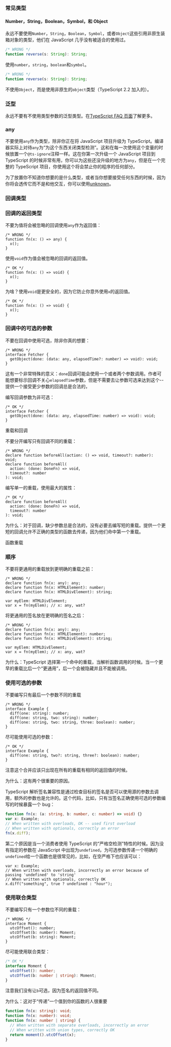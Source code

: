 ### 常见类型

#### Number，String，Boolean，Symbol，和 Object

永远不要使用`Number`，`String`，`Boolean`，`Symbol`，或者`Object`这些引用非原生装箱对象的类型，他们在 JavaScript 几乎没有被适合的使用过。

```ts
/* WRONG */
function reverse(s: String): String;
```

使用`number`，`string`，`boolean`和`symbol`。
```ts
/* WRONG */
function reverse(s: String): String;
```

不使用`Object`，而是使用非原生的`object`类型（TypeScript 2.2 加入的）。


### 泛型

永远不要有不使用类型参数的泛型类型。在[TypeScript FAQ 页面]()了解更多。

### any

不要使用`any`作为类型，除非你正在将 JavaScript 项目升级为 TypeScript。编译器实际上对待`any`为“为这个东西关闭类型检测”。这和在每一次使用这个变量的时候放置一个`@ts-ignore`注释一样。这在你第一次升级一个 JavaScript 项目到 TypeScript 的时候非常有用，你可以为这些还没升级的地方为`any`，但是在一个完整的 TypeScript 项目，你使用这个将会禁止你的程序的任何部分。

为了放置你不知道你想要的是什么类型，或者当你想要接受任何东西的时候，因为你将会透传它而不是和他交互，你可以使用[unknown]()。


### 回调类型

### 回调的返回类型

不要为值将会被忽略的回调使用`any`作为返回值：
```
/* WRONG */
function fn(x: () => any) {
  x();
}
```

使用`void`作为值会被忽略的回调的返回值。
```
/* OK */
function fn(x: () => void) {
  x();
}

```

为啥？使用`void`是更安全的，因为它防止你意外使用`x`的返回值。

```
/* OK */
function fn(x: () => void) {
  x();
}

```

### 回调中的可选的参数

不要在回调中使用可选，除非你真的想要：
```
/* WRONG */
interface Fetcher {
  getObject(done: (data: any, elapsedTime?: number) => void): void;
}
```

这有一个非常特殊的意义：`done`回调可能会使用一个或者两个参数调用。作者可能想要标示回调不关心`elapsedTime`参数，但是不需要去让参数可选来达到这个--提供一个接受更少参数的回调总是合法的，

编写回调参数为非可选：
```
/* OK */
interface Fetcher {
  getObject(done: (data: any, elapsedTime: number) => void): void;
}

```

重载和回调

不要分开编写只有回调不同的重载：
```
/* WRONG */
declare function beforeAll(action: () => void, timeout?: number): void;
declare function beforeAll(
  action: (done: DoneFn) => void,
  timeout?: number
): void;
```

编写单一的重载，使用最大的属性：
```
/* OK */
declare function beforeAll(
  action: (done: DoneFn) => void,
  timeout?: number
): void;

```
为什么：对于回调，缺少参数总是合法的，没有必要去编写短的重载。提供一个更短的回调允许不正确的类型的函数去传递，因为他们命中第一个重载。

函数重载

### 顺序
不要将更通用的重载放到更明确的重载之前：
```
/* WRONG */
declare function fn(x: any): any;
declare function fn(x: HTMLElement): number;
declare function fn(x: HTMLDivElement): string;

var myElem: HTMLDivElement;
var x = fn(myElem); // x: any, wat?
```

将更通用的签名放在更明确的签名之后：
```
/* WRONG */
declare function fn(x: any): any;
declare function fn(x: HTMLElement): number;
declare function fn(x: HTMLDivElement): string;

var myElem: HTMLDivElement;
var x = fn(myElem); // x: any, wat?
```

为什么：TypeScript 选择第一个命中的重载，当解析函数调用的时候。当一个更早的重载比后一个“更通用”，后一个会被隐藏并且不能被调用。

### 使用可选的参数

不要编写只有最后一个参数不同的重载

```
/* WRONG */
interface Example {
  diff(one: string): number;
  diff(one: string, two: string): number;
  diff(one: string, two: string, three: boolean): number;
}
```
尽可能使用可选的参数：
```
/* OK */
interface Example {
  diff(one: string, two?: string, three?: boolean): number;
}

```
注意这个合并应该只出现在所有的重载有相同的返回值的时候。

为什么：这有两个很重要的原因。

TypeScript 解析签名兼容性是通过检查目标的签名是否可以使用源的参数去调用，额外的参数也是允许的。这个代码，比如，只有当签名正确使用可选的参数编写的时候暴露一个 bug：
```ts
function fn(x: (a: string, b: number, c: number) => void) {}
var x: Example;
// When written with overloads, OK -- used first overload
// When written with optionals, correctly an error
fn(x.diff);
```

第二个原因是当一个消费者使用 TypeScript 的“严格空检测”特性的时候。因为没有指定的参数在 JavaScript 中出现为`undefined`，为可选参数传递一个明确的`undefined`给一个函数也是很常见的，比如，在空严格下也应该可以：
```
var x: Example;
// When written with overloads, incorrectly an error because of passing 'undefined' to 'string'
// When written with optionals, correctly OK
x.diff("something", true ? undefined : "hour");

```

### 使用联合类型
不要编写只有一个参数位不同的重载：
```
/* WRONG */
interface Moment {
  utcOffset(): number;
  utcOffset(b: number): Moment;
  utcOffset(b: string): Moment;
}
```
尽可能使用联合类型：
```ts
/* OK */
interface Moment {
  utcOffset(): number;
  utcOffset(b: number | string): Moment;
}
```

注意我们没有让`b`可选，因为签名的返回值不同。

为什么：这对于“传递”一个值到你的函数的人很重要
```ts
function fn(x: string): void;
function fn(x: number): void;
function fn(x: number | string) {
  // When written with separate overloads, incorrectly an error
  // When written with union types, correctly OK
  return moment().utcOffset(x);
}
```
